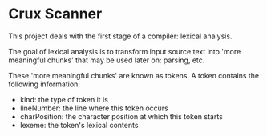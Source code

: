Crux Scanner
====

This project deals with the first stage of a compiler: lexical analysis.

The goal of lexical analysis is to transform input source text into 'more meaningful chunks' that may be used later on: parsing, etc.

These 'more meaningful chunks' are known as tokens. 
A token contains the following information:
  - kind: the type of token it is
  - lineNumber: the line where this token occurs
  - charPosition: the character position at which this token starts
  - lexeme: the token's lexical contents


